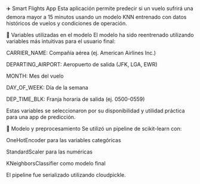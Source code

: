 ✈️ Smart Flights App
Esta aplicación permite predecir si un vuelo sufrirá una demora mayor a 15 minutos usando un modelo KNN entrenado con datos históricos de vuelos y condiciones de operación.

📌 Variables utilizadas en el modelo
El modelo ha sido reentrenado utilizando variables más intuitivas para el usuario final:

CARRIER_NAME: Compañía aérea (ej. American Airlines Inc.)

DEPARTING_AIRPORT: Aeropuerto de salida (JFK, LGA, EWR)

MONTH: Mes del vuelo

DAY_OF_WEEK: Día de la semana

DEP_TIME_BLK: Franja horaria de salida (ej. 0500-0559)

Estas variables se seleccionaron por su disponibilidad y utilidad práctica para una app de predicción.

🧠 Modelo y preprocesamiento
Se utilizó un pipeline de scikit-learn con:

OneHotEncoder para las variables categóricas

StandardScaler para las numéricas

KNeighborsClassifier como modelo final

El pipeline fue serializado utilizando cloudpickle.
